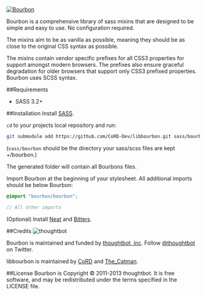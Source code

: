 [![Bourbon](http://bourbon.io/images/shared/bourbon-logo.png)](http://bourbon.io)

Bourbon is a comprehensive library of sass mixins that are designed to be simple and easy to use. 
No configuration required.  

The mixins aim to be as vanilla as possible, meaning they should be as close to the original CSS syntax as possible.

The mixins contain vendor specific prefixes for all CSS3 properties for support amongst modern browsers. 
The prefixes also ensure graceful degradation for older browsers that support only CSS3 prefixed properties. 
Bourbon uses SCSS syntax.


##Requirements
- SASS 3.2+

##Installation
Install [SASS](http://sass-lang.com/).

`cd` to your projects local repository and run:

```bash
git submodule add https://github.com/CoRD-Dev/libbourbon.git sass/bourbon
```
(`sass/bourbon` should be the directory your sass/scss files are kept +/bourbon.)

The generated folder will contain all Bourbons files.

Import Bourbon at the beginning of your stylesheet. 
All additional imports should be below Bourbon:

```scss
@import "bourbon/bourbon";

// All other imports
```

(Optional) Install [Neat](https://github.com/CoRD-Dev/libneat) and [Bitters](https://github.com/CoRD-Dev/libbitters).


##Credits
![thoughtbot](http://thoughtbot.com/images/tm/logo.png)

Bourbon is maintained and funded by [thoughtbot, inc](http://thoughtbot.com/). Follow [@thoughtbot](http://twitter.com/thoughtbot) on Twitter.

libbourbon is maintained by [CoRD](http://cord-dev.github.io/) and [The_Catman](http://catmanix.github.io/).

##License
Bourbon is Copyright © 2011-2013 thoughtbot. It is free software, and may be redistributed under the terms specified in the LICENSE file.

